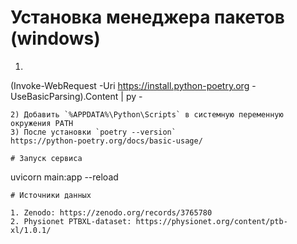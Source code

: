 # Установка менеджера пакетов (windows)
1) ```powershell
(Invoke-WebRequest -Uri https://install.python-poetry.org -UseBasicParsing).Content | py -
```
2) Добавить `%APPDATA%\Python\Scripts` в системную переменную окружения PATH
3) После установки `poetry --version`
https://python-poetry.org/docs/basic-usage/ 
 
# Запуск сервиса
```
uvicorn main:app --reload
```
# Источники данных

1. Zenodo: https://zenodo.org/records/3765780
2. Physionet PTBXL-dataset: https://physionet.org/content/ptb-xl/1.0.1/

